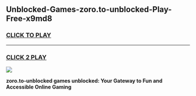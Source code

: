 
## Unblocked-Games-zoro.to-unblocked-Play-Free-x9md8
<h3>
<a href="https://premium76.site?title=zoro.to-unblocked&ref=18A1">CLICK TO PLAY</a></h3>
<hr>

<h3>
<a href="https://premium76.site?title=zoro.to-unblocked&ref=18A1">CLICK 2 PLAY</a>
  
</h3>

<a href="https://premium76.site?title=zoro.to-unblocked&ref=18A1"><img src="https://clearcache.store/games.png"></a>


**zoro.to-unblocked games unblocked: Your Gateway to Fun and Accessible Online Gaming**
